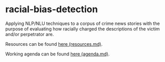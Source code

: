 # racial-bias-detection
Applying NLP/NLU techniques to a corpus of crime news stories with the purpose of evaluating how racially charged the descriptions of the victim and/or perpetrator are.



Resources can be found [here (resources.md)](resources.md).

Working agenda can be found [here (agenda.md)](agenda.md).